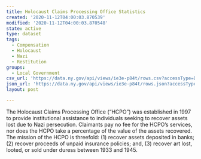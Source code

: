 ```yaml
---
title: Holocaust Claims Processing Office Statistics
created: '2020-11-12T04:00:03.870539'
modified: '2020-11-12T04:00:03.870548'
state: active
type: dataset
tags:
  - Compensation
  - Holocaust
  - Nazi
  - Restitution
groups:
  - Local Government
csv_url: 'https://data.ny.gov/api/views/ie3e-p84t/rows.csv?accessType=DOWNLOAD'
json_url: 'https://data.ny.gov/api/views/ie3e-p84t/rows.json?accessType=DOWNLOAD'
layout: post

---
```

The Holocaust Claims Processing Office (“HCPO”) was established in 1997 to provide institutional assistance to individuals seeking to recover assets lost due to Nazi persecution. Claimants pay no fee for the HCPO’s services, nor does the HCPO take a percentage of the value of the assets recovered.   The mission of the HCPO is threefold: (1) recover assets deposited in banks; (2) recover proceeds of unpaid insurance policies; and, (3) recover art lost, looted, or sold under duress between 1933 and 1945.
